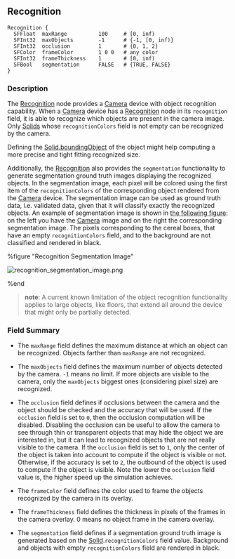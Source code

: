## Recognition

```
Recognition {
  SFFloat  maxRange          100     # [0, inf)
  SFInt32  maxObjects        -1      # {-1, [0, inf)}
  SFInt32  occlusion         1       # {0, 1, 2}
  SFColor  frameColor        1 0 0   # any color
  SFInt32  frameThickness    1       # [0, inf)
  SFBool   segmentation      FALSE   # {TRUE, FALSE}
}
```

### Description

The [Recognition](#recognition) node provides a [Camera](camera.md) device with object recognition capability.
When a [Camera](camera.md) device has a [Recognition](#recognition) node in its `recognition` field, it is able to recognize which objects are present in the camera image.
Only [Solids](solid.md) whose `recognitionColors` field is not empty can be recognized by the camera.

Defining the [Solid.boundingObject](solid.md) of the object might help computing a more precise and tight fitting recognized size.

Additionally, the [Recognition](#recognition) also provides the `segmentation` functionality to generate segmentation ground truth images displaying the recognized objects.
In the segmentation image, each pixel will be colored using the first item of the `recognitionColors` of the corresponding object rendered from the [Camera](camera.md) device.
The segmentation image can be used as ground truth data, i.e. validated data, given that it will classify exactly the recognized objects.
An example of segmentation image is shown in [the following figure](#recognition-segmentation-image): on the left you have the [Camera](camera.md) image and on the right the corresponding segmentation image.
The pixels corresponding to the cereal boxes, that have an empty `recognitionColors` field, and to the background are not classified and rendered in black.

%figure "Recognition Segmentation Image"

![recognition_segmentation_image.png](images/recognition_segmentation_image.png)

%end

> **note**: A current known limitation of the object recognition functionality applies to large objects, like floors, that extend all around the device that might only be partially detected.


### Field Summary

- The `maxRange` field defines the maximum distance at which an object can be recognized.
Objects farther than `maxRange` are not recognized.

- The `maxObjects` field defines the maximum number of objects detected by the camera.
`-1` means no limit.
If more objects are visible to the camera, only the `maxObjects` biggest ones (considering pixel size) are recognized.

- The `occlusion` field defines if occlusions between the camera and the object should be checked and the accuracy that will be used.
If the `occlusion` field is set to `0`, then the occlusion computation will be disabled.
Disabling the occlusion can be useful to allow the camera to see through thin or transparent objects that may hide the object we are interested in, but it can lead to recognized objects that are not really visible to the camera.
If the `occlusion` field is set to `1`, only the center of the object is taken into account to compute if the object is visible or not.
Otherwise, if the accuracy is set to `2`, the outbound of the object is used to compute if the object is visible.
Note the lower the `occlusion` field value is, the higher speed up the simulation achieves.

- The `frameColor` field defines the color used to frame the objects recognized by the camera in its overlay.

- The `frameThickness` field defines the thickness in pixels of the frames in the camera overlay.
0 means no object frame in the camera overlay.

- The `segmentation` field defines if a segmentation ground truth image is generated based on the [Solid](solid.md).`recognitionColors` field value.
Background and objects with empty `recognitionColors` field are rendered in black.
